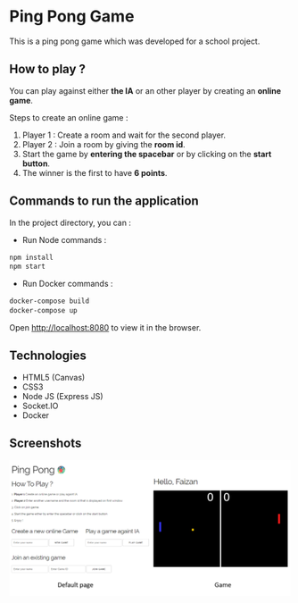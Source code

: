 # Ping Pong Game

This is a ping pong game which was developed for a school project.

## How to play ?

You can play against either __the IA__ or an other player by creating an __online game__. 

Steps to create an online game :

1. Player 1 : Create a room and wait for the second player.
2. Player 2 : Join a room by giving the __room id__.
3. Start the game by __entering the spacebar__ or by clicking on the __start button__.
4. The winner is the first to have __6 points__.

## Commands to run the application

In the project directory, you can :

* Run Node commands :

```bash
npm install
npm start
```

* Run Docker commands :

```bash
docker-compose build
docker-compose up
```

Open [http://localhost:8080](http://localhost:8080) to view it in the browser.

## Technologies

* HTML5 (Canvas)
* CSS3
* Node JS (Express JS)
* Socket.IO
* Docker

## Screenshots

![gamepage](./images/default_page.png)
